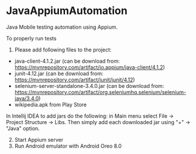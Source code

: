 # JavaAppiumAutomation
Java Mobile testing automation using Appium.

To properly run tests

1. Please add following files to the project:
* java-client-4.1.2.jar (can be download from: https://mvnrepository.com/artifact/io.appium/java-client/4.1.2)
* junit-4.12.jar (can be download from: https://mvnrepository.com/artifact/junit/junit/4.12)
* selenium-server-standalone-3.4.0.jar (can be download from: https://mvnrepository.com/artifact/org.seleniumhq.selenium/selenium-java/3.4.0)
* wikipedia.apk from Play Store

In Intellij IDEA to add jars do the following: in Main menu select File -> Project Structure -> Libs. Then simply add each
downloaded jar using "+" -> "Java" option.

2. Start Appium server
3. Run Android emulator with Android Oreo 8.0
